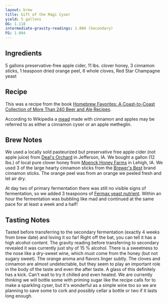 ```yaml
---
layout: brew
title: Gift of the Magi Cyser
yield: 5 gallons
OG: 1.118
intermediate-gravity-readings: 1.004 (Secondary)
FG: 1.004
---
```


## Ingredients
5 gallons preservative-free apple cider, 11 lbs. clover honey, 3 cinnamon sticks, 1 teaspoon dried orange peel, 6 whole cloves, Red Star Champagne yeast

## Recipe
This was a recipe from the book [Homebrew Favorites: A Coast-to-Coast Collection of More Than 240 Beer and Ale Recipes](http://www.amazon.com/gp/product/0882666134/ref=as_li_tl?ie=UTF8&camp=1789&creative=9325&creativeASIN=0882666134&linkCode=as2&tag=zombiest-20&linkId=UY6L6PGEVR5I4DIQ).

According to Wikipedia a [mead](https://en.wikipedia.org/wiki/Mead) made with cinnamon and apples may be referred to as either a cinnamon cyser or an apple metheglin.

## Brew Notes
We used a locally sold pasteurized but preservative free apple cider (not apple juice) from [Deal's Orchard](http://www.dealsorchard.com/Cider.html) in Jefferson, IA.  We bought a gallon (12 lbs.) of local pure clover honey from [Moenck Honey Farms](https://facilityexplorer.iowadnr.gov/facilityexplorer/SiteDetail.aspx?facID=310386848) in Lehigh, IA.  We used 3 of the large hearty cinnamon sticks from the [Brewer's Best](http://www.amazon.com/gp/product/B00IT77N6U/ref=as_li_tl?ie=UTF8&camp=1789&creative=390957&creativeASIN=B00IT77N6U&linkCode=as2&tag=zombiest-20&linkId=CGS2OIT7L76HWTZM) brand cinnamon sticks.  The orange peel was from an orange we peeled fresh and let air dry.

At day two of primary fermentation there was still no visible signs of fermentation, so we added 3 teaspoons of [Fermax yeast nutrient](http://www.amazon.com/gp/product/B0064OPEFC/ref=as_li_tl?ie=UTF8&camp=1789&creative=390957&creativeASIN=B0064OPEFC&linkCode=as2&tag=zombiest-20&linkId=UTHQYLR52OJI4F7Q).  Within an hour the fermentation was bubbling like mad and continued at the same pace for at least a week and a half!

## Tasting Notes
Tasted before transferring to the secondary fermentation (exactly 4 weeks from brew date) and loving it so far!  Right off the bat, you can tell it has a high alcohol content.  The gravity reading before transferring to secondary revealed it was currently just shy of 15 % alcohol.  There is a sweetness to the nose like a dry-sweet wine, which must come from the honey (but not sugary sweet).  The orange aroma and flavors linger subtly.  The cloves and cinnamon are almost undetectable, but they seem to play an important role in the body of the taste and even the after taste.  A glass of this definitely has a kick.  Can't wait to try it chilled and even heated.  We are currently thinking we will bottle some with priming sugar like the recipe calls for to make a sparkling cyser, but it's wonderful as a simple wine too so we are planning to save some to cork and possibly cellar a bottle or two if it lasts long enough.
